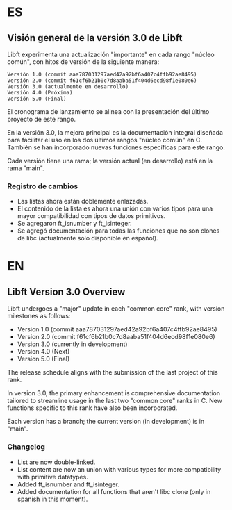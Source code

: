 # ES
## Visión general de la versión 3.0 de Libft

Libft experimenta una actualización "importante" en cada rango "núcleo común", con hitos de versión de la siguiente manera:

    Versión 1.0 (commit aaa787031297aed42a92bf6a407c4ffb92ae8495)
    Versión 2.0 (commit f61cf6b21b0c7d8aaba51f404d6ecd98f1e080e6)
    Versión 3.0 (actualmente en desarrollo)
    Versión 4.0 (Próxima)
    Versión 5.0 (Final)

El cronograma de lanzamiento se alinea con la presentación del último proyecto de este rango.

En la versión 3.0, la mejora principal es la documentación integral diseñada para facilitar el uso en los dos últimos rangos "núcleo común" en C. También se han incorporado nuevas funciones específicas para este rango.

Cada versión tiene una rama; la versión actual (en desarrollo) está en la rama "main".
### Registro de cambios

- Las listas ahora están doblemente enlazadas.
- El contenido de la lista es ahora una unión con varios tipos para una mayor compatibilidad con tipos de datos primitivos.
- Se agregaron ft_isnumber y ft_isinteger.
- Se agregó documentación para todas las funciones que no son clones de libc (actualmente solo disponible en español).
# EN
## Libft Version 3.0 Overview

Libft undergoes a "major" update in each "common core" rank, with version milestones as follows:
- Version 1.0 (commit aaa787031297aed42a92bf6a407c4ffb92ae8495)
- Version 2.0 (commit f61cf6b21b0c7d8aaba51f404d6ecd98f1e080e6)
- Version 3.0 (currently in development)
- Version 4.0 (Next)
- Version 5.0 (Final)

The release schedule aligns with the submission of the last project of this rank.

In version 3.0, the primary enhancement is comprehensive documentation tailored to streamline usage in the last two "common core" ranks in C. New functions specific to this rank have also been incorporated.

Each version has a branch; the current version (in development) is in "main".

### Changelog

- List are now double-linked.
- List content are now an union with various types for more compatibility with primitive datatypes.
- Added ft_isnumber and ft_isinteger.
- Added documentation for all functions that aren't libc clone (only in spanish in this moment).